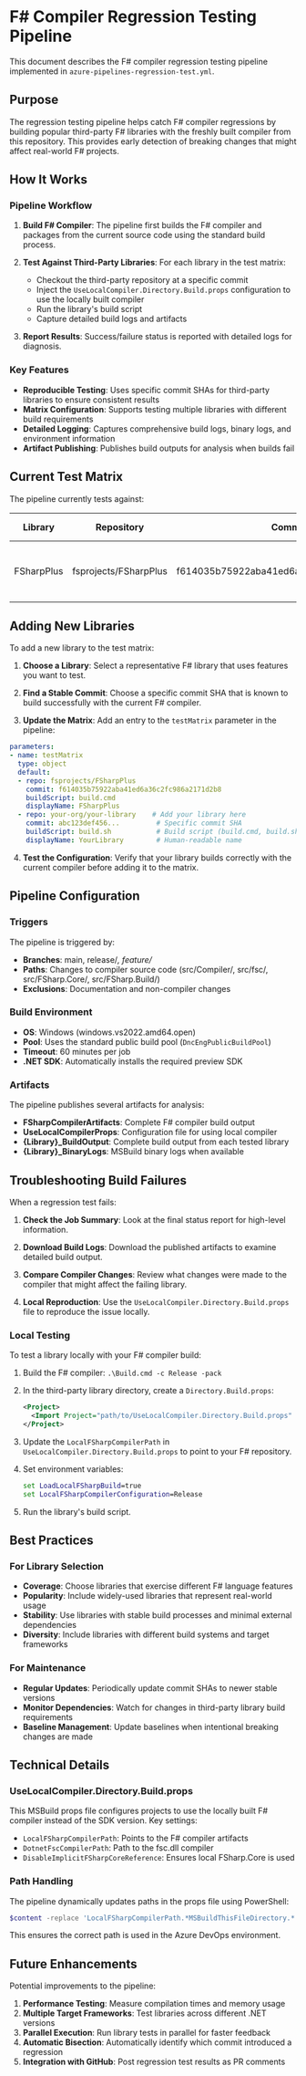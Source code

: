 # F# Compiler Regression Testing Pipeline

This document describes the F# compiler regression testing pipeline implemented in `azure-pipelines-regression-test.yml`.

## Purpose

The regression testing pipeline helps catch F# compiler regressions by building popular third-party F# libraries with the freshly built compiler from this repository. This provides early detection of breaking changes that might affect real-world F# projects.

## How It Works

### Pipeline Workflow

1. **Build F# Compiler**: The pipeline first builds the F# compiler and packages from the current source code using the standard build process.

2. **Test Against Third-Party Libraries**: For each library in the test matrix:
   - Checkout the third-party repository at a specific commit
   - Inject the `UseLocalCompiler.Directory.Build.props` configuration to use the locally built compiler
   - Run the library's build script
   - Capture detailed build logs and artifacts

3. **Report Results**: Success/failure status is reported with detailed logs for diagnosis.

### Key Features

- **Reproducible Testing**: Uses specific commit SHAs for third-party libraries to ensure consistent results
- **Matrix Configuration**: Supports testing multiple libraries with different build requirements
- **Detailed Logging**: Captures comprehensive build logs, binary logs, and environment information
- **Artifact Publishing**: Publishes build outputs for analysis when builds fail

## Current Test Matrix

The pipeline currently tests against:

| Library | Repository | Commit | Build Script | Purpose |
|---------|------------|--------|--------------|---------|
| FSharpPlus | fsprojects/FSharpPlus | f614035b75922aba41ed6a36c2fc986a2171d2b8 | build.cmd | Tests advanced F# language features |

## Adding New Libraries

To add a new library to the test matrix:

1. **Choose a Library**: Select a representative F# library that uses features you want to test.

2. **Find a Stable Commit**: Choose a specific commit SHA that is known to build successfully with the current F# compiler.

3. **Update the Matrix**: Add an entry to the `testMatrix` parameter in the pipeline:

```yaml
parameters:
- name: testMatrix
  type: object
  default:
  - repo: fsprojects/FSharpPlus
    commit: f614035b75922aba41ed6a36c2fc986a2171d2b8
    buildScript: build.cmd
    displayName: FSharpPlus
  - repo: your-org/your-library    # Add your library here
    commit: abc123def456...         # Specific commit SHA
    buildScript: build.sh           # Build script (build.cmd, build.sh, etc.)
    displayName: YourLibrary        # Human-readable name
```

4. **Test the Configuration**: Verify that your library builds correctly with the current compiler before adding it to the matrix.

## Pipeline Configuration

### Triggers

The pipeline is triggered by:
- **Branches**: main, release/*, feature/*
- **Paths**: Changes to compiler source code (src/Compiler/, src/fsc/, src/FSharp.Core/, src/FSharp.Build/)
- **Exclusions**: Documentation and non-compiler changes

### Build Environment

- **OS**: Windows (windows.vs2022.amd64.open)
- **Pool**: Uses the standard public build pool (`DncEngPublicBuildPool`)
- **Timeout**: 60 minutes per job
- **.NET SDK**: Automatically installs the required preview SDK

### Artifacts

The pipeline publishes several artifacts for analysis:
- **FSharpCompilerArtifacts**: Complete F# compiler build output
- **UseLocalCompilerProps**: Configuration file for using local compiler
- **{Library}_BuildOutput**: Complete build output from each tested library
- **{Library}_BinaryLogs**: MSBuild binary logs when available

## Troubleshooting Build Failures

When a regression test fails:

1. **Check the Job Summary**: Look at the final status report for high-level information.

2. **Download Build Logs**: Download the published artifacts to examine detailed build output.

3. **Compare Compiler Changes**: Review what changes were made to the compiler that might affect the failing library.

4. **Local Reproduction**: Use the `UseLocalCompiler.Directory.Build.props` file to reproduce the issue locally.

### Local Testing

To test a library locally with your F# compiler build:

1. Build the F# compiler: `.\Build.cmd -c Release -pack`

2. In the third-party library directory, create a `Directory.Build.props`:
   ```xml
   <Project>
     <Import Project="path/to/UseLocalCompiler.Directory.Build.props" />
   </Project>
   ```

3. Update the `LocalFSharpCompilerPath` in `UseLocalCompiler.Directory.Build.props` to point to your F# repository.

4. Set environment variables:
   ```cmd
   set LoadLocalFSharpBuild=true
   set LocalFSharpCompilerConfiguration=Release
   ```

5. Run the library's build script.

## Best Practices

### For Library Selection

- **Coverage**: Choose libraries that exercise different F# language features
- **Popularity**: Include widely-used libraries that represent real-world usage
- **Stability**: Use libraries with stable build processes and minimal external dependencies
- **Diversity**: Include libraries with different build systems and target frameworks

### For Maintenance

- **Regular Updates**: Periodically update commit SHAs to newer stable versions
- **Monitor Dependencies**: Watch for changes in third-party library build requirements
- **Baseline Management**: Update baselines when intentional breaking changes are made

## Technical Details

### UseLocalCompiler.Directory.Build.props

This MSBuild props file configures projects to use the locally built F# compiler instead of the SDK version. Key settings:

- `LocalFSharpCompilerPath`: Points to the F# compiler artifacts
- `DotnetFscCompilerPath`: Path to the fsc.dll compiler
- `DisableImplicitFSharpCoreReference`: Ensures local FSharp.Core is used

### Path Handling

The pipeline dynamically updates paths in the props file using PowerShell:
```powershell
$content -replace 'LocalFSharpCompilerPath.*MSBuildThisFileDirectory.*', 'LocalFSharpCompilerPath>$(Pipeline.Workspace)/FSharpCompiler<'
```

This ensures the correct path is used in the Azure DevOps environment.

## Future Enhancements

Potential improvements to the pipeline:

1. **Performance Testing**: Measure compilation times and memory usage
2. **Multiple Target Frameworks**: Test libraries across different .NET versions
3. **Parallel Execution**: Run library tests in parallel for faster feedback
4. **Automatic Bisection**: Automatically identify which commit introduced a regression
5. **Integration with GitHub**: Post regression test results as PR comments